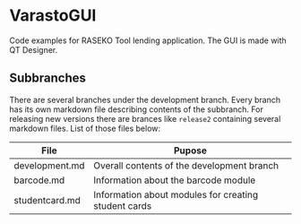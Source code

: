 # VarastoGUI
Code examples for RASEKO Tool lending application. The GUI is made with QT Designer.

## Subbranches
There are several branches under the development branch. Every branch has its own markdown file describing contents of the subbranch.
For releasing new versions there are brances like `release2` containing several markdown files. List of those files below:

| File | Pupose |
|---|---|
development.md | Overall contents of the development branch
barcode.md | Information about the barcode module
studentcard.md | Information about modules for creating student cards
